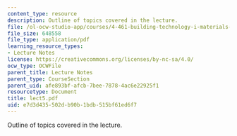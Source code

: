 ```yaml
---
content_type: resource
description: Outline of topics covered in the lecture.
file: /ol-ocw-studio-app/courses/4-461-building-technology-i-materials-and-construction-fall-2004/e7d3d435502db90b1bdb515bf61ed6f7_lect5.pdf
file_size: 648558
file_type: application/pdf
learning_resource_types:
- Lecture Notes
license: https://creativecommons.org/licenses/by-nc-sa/4.0/
ocw_type: OCWFile
parent_title: Lecture Notes
parent_type: CourseSection
parent_uid: afe893bf-afcb-7bee-7878-4ac6e22925f1
resourcetype: Document
title: lect5.pdf
uid: e7d3d435-502d-b90b-1bdb-515bf61ed6f7
---
```

Outline of topics covered in the lecture.